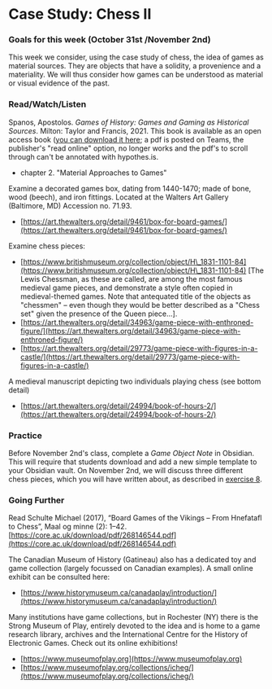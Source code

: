 # Case Study: Chess II

### Goals for this week (October 31st /November 2nd)

This week we consider, using the case study of chess, the idea of games as material sources. They are objects that have a solidity, a provenience and a materiality. We will thus consider how games can be understood as material or visual evidence of the past.&#x20;

### Read/Watch/Listen

Spanos, Apostolos. _Games of History: Games and Gaming as Historical Sources_. Milton: Taylor and Francis, 2021. This book is available as an open access book ([you can download it here](https://www.taylorfrancis.com/books/oa-mono/10.4324/9780429342479/games-history-apostolos-spanos); a pdf is posted on Teams, the publisher's "read online" option, no longer works and the pdf's to scroll through can't be annotated with hypothes.is.&#x20;

* chapter 2. "Material Approaches to Games"

Examine a decorated games box, dating from 1440-1470; made of bone, wood (beech), and iron fittings. Located at the Walters Art Gallery (Baltimore, MD) Accession no. 71.93.

* [https://art.thewalters.org/detail/9461/box-for-board-games/](https://art.thewalters.org/detail/9461/box-for-board-games/)

Examine chess pieces:

* [https://www.britishmuseum.org/collection/object/H\_1831-1101-84](https://www.britishmuseum.org/collection/object/H\_1831-1101-84) \[The Lewis Chessman, as these are called, are among the most famous medieval game pieces, and demonstrate a style often copied in medieval-themed games. Note that antequated title of the objects as "chessmen" – even though they would be better described as a "Chess set" given the presence of the Queen piece...].
* [https://art.thewalters.org/detail/34963/game-piece-with-enthroned-figure/](https://art.thewalters.org/detail/34963/game-piece-with-enthroned-figure/)
* [https://art.thewalters.org/detail/29773/game-piece-with-figures-in-a-castle/](https://art.thewalters.org/detail/29773/game-piece-with-figures-in-a-castle/)

A medieval manuscript depicting two individuals playing chess (see bottom detail)

* [https://art.thewalters.org/detail/24994/book-of-hours-2/](https://art.thewalters.org/detail/24994/book-of-hours-2/)

### Practice

Before November 2nd's class, complete a _Game Object Note_ in Obsidian. This will require that students download and add a new simple template to your Obsidian vault. On November 2nd, we will discuss three different chess pieces, which you will have written about, as described in [exercise 8](../course-info/assignments/8.-in-class-exercise-material-culture.md).&#x20;

### Going Further

Read Schulte Michael (2017), “Board Games of the Vikings – From Hnefatafl to Chess”, Maal og minne (2): 1–42. [https://core.ac.uk/download/pdf/268146544.pdf](https://core.ac.uk/download/pdf/268146544.pdf)

The Canadian Museum of History (Gatineau) also has a dedicated toy and game collection (largely focussed on Canadian examples). A small online exhibit can be consulted here:

* [https://www.historymuseum.ca/canadaplay/introduction/](https://www.historymuseum.ca/canadaplay/introduction/)

Many institutions have game collections, but in Rochester (NY) there is the Strong Museum of Play, entirely devoted to the idea and is home to a game research library, archives and the International Centre for the History of Electronic Games. Check out its online exhibitions!

* [https://www.museumofplay.org](https://www.museumofplay.org)
* [https://www.museumofplay.org/collections/icheg/](https://www.museumofplay.org/collections/icheg/)
